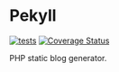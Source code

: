 # Pekyll

[![tests](https://github.com/bangnokia/pekyll/workflows/Run%20test/badge.svg)](https://github.com/bangnokia/pekyll/actions)
[![Coverage Status](https://coveralls.io/repos/github/bangnokia/pekyll/badge.svg?branch=main)](https://coveralls.io/github/bangnokia/pekyll?branch=main)

PHP static blog generator.
